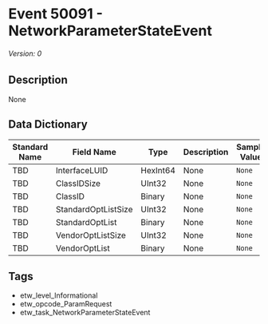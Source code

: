 # Event 50091 - NetworkParameterStateEvent
###### Version: 0

## Description
None

## Data Dictionary
|Standard Name|Field Name|Type|Description|Sample Value|
|---|---|---|---|---|
|TBD|InterfaceLUID|HexInt64|None|`None`|
|TBD|ClassIDSize|UInt32|None|`None`|
|TBD|ClassID|Binary|None|`None`|
|TBD|StandardOptListSize|UInt32|None|`None`|
|TBD|StandardOptList|Binary|None|`None`|
|TBD|VendorOptListSize|UInt32|None|`None`|
|TBD|VendorOptList|Binary|None|`None`|

## Tags
* etw_level_Informational
* etw_opcode_ParamRequest
* etw_task_NetworkParameterStateEvent